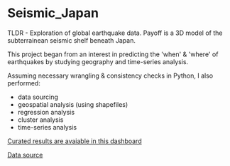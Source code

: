 # Seismic_Japan

TLDR - Exploration of global earthquake data. Payoff is a 3D model of the subterrainean seismic shelf beneath Japan.

This project began from an interest in predicting the 'when' & 'where' of earthquakes by studying geography and time-series analysis. 

Assuming necessary wrangling & consistency checks in Python, I also performed:
  * data sourcing
  * geospatial analysis (using shapefiles)
  * regression analysis
  * cluster analysis
  * time-series analysis

[Curated results are avaiable in this dashboard](https://public.tableau.com/views/EarthlyJapan/SeismicDashboard?:language=en-US&:display_count=n&:origin=viz_share_link)

[Data source](https://www.kaggle.com/usgs/earthquake-database)
